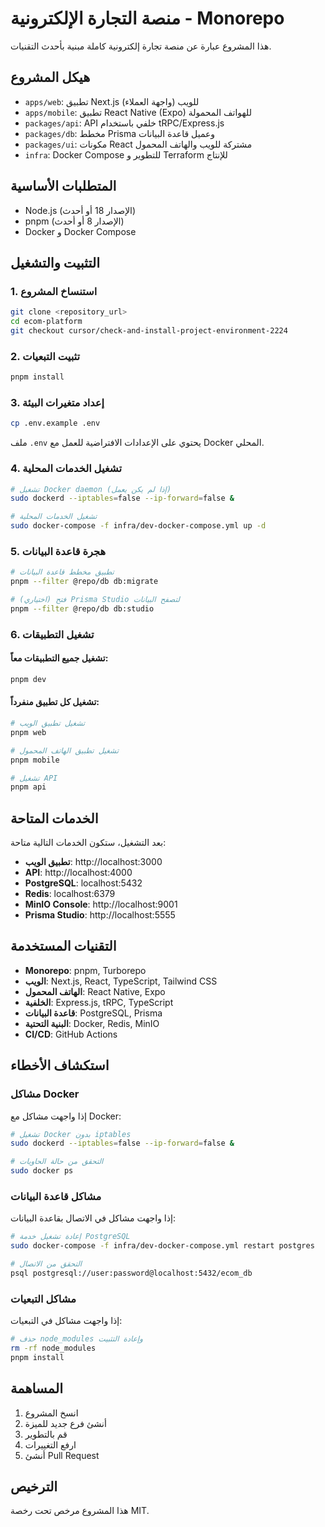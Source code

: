 # منصة التجارة الإلكترونية - Monorepo

هذا المشروع عبارة عن منصة تجارة إلكترونية كاملة مبنية بأحدث التقنيات.

## هيكل المشروع

- `apps/web`: تطبيق Next.js للويب (واجهة العملاء)
- `apps/mobile`: تطبيق React Native (Expo) للهواتف المحمولة
- `packages/api`: API خلفي باستخدام tRPC/Express.js
- `packages/db`: مخطط Prisma وعميل قاعدة البيانات
- `packages/ui`: مكونات React مشتركة للويب والهاتف المحمول
- `infra`: Docker Compose للتطوير و Terraform للإنتاج

## المتطلبات الأساسية

- Node.js (الإصدار 18 أو أحدث)
- pnpm (الإصدار 8 أو أحدث)
- Docker و Docker Compose

## التثبيت والتشغيل

### 1. استنساخ المشروع

```bash
git clone <repository_url>
cd ecom-platform
git checkout cursor/check-and-install-project-environment-2224
```

### 2. تثبيت التبعيات

```bash
pnpm install
```

### 3. إعداد متغيرات البيئة

```bash
cp .env.example .env
```

ملف `.env` يحتوي على الإعدادات الافتراضية للعمل مع Docker المحلي.

### 4. تشغيل الخدمات المحلية

```bash
# تشغيل Docker daemon (إذا لم يكن يعمل)
sudo dockerd --iptables=false --ip-forward=false &

# تشغيل الخدمات المحلية
sudo docker-compose -f infra/dev-docker-compose.yml up -d
```

### 5. هجرة قاعدة البيانات

```bash
# تطبيق مخطط قاعدة البيانات
pnpm --filter @repo/db db:migrate

# (اختياري) فتح Prisma Studio لتصفح البيانات
pnpm --filter @repo/db db:studio
```

### 6. تشغيل التطبيقات

#### تشغيل جميع التطبيقات معاً:
```bash
pnpm dev
```

#### تشغيل كل تطبيق منفرداً:
```bash
# تشغيل تطبيق الويب
pnpm web

# تشغيل تطبيق الهاتف المحمول
pnpm mobile

# تشغيل API
pnpm api
```

## الخدمات المتاحة

بعد التشغيل، ستكون الخدمات التالية متاحة:

- **تطبيق الويب**: http://localhost:3000
- **API**: http://localhost:4000
- **PostgreSQL**: localhost:5432
- **Redis**: localhost:6379
- **MinIO Console**: http://localhost:9001
- **Prisma Studio**: http://localhost:5555

## التقنيات المستخدمة

- **Monorepo**: pnpm, Turborepo
- **الويب**: Next.js, React, TypeScript, Tailwind CSS
- **الهاتف المحمول**: React Native, Expo
- **الخلفية**: Express.js, tRPC, TypeScript
- **قاعدة البيانات**: PostgreSQL, Prisma
- **البنية التحتية**: Docker, Redis, MinIO
- **CI/CD**: GitHub Actions

## استكشاف الأخطاء

### مشاكل Docker
إذا واجهت مشاكل مع Docker:
```bash
# تشغيل Docker بدون iptables
sudo dockerd --iptables=false --ip-forward=false &

# التحقق من حالة الحاويات
sudo docker ps
```

### مشاكل قاعدة البيانات
إذا واجهت مشاكل في الاتصال بقاعدة البيانات:
```bash
# إعادة تشغيل خدمة PostgreSQL
sudo docker-compose -f infra/dev-docker-compose.yml restart postgres

# التحقق من الاتصال
psql postgresql://user:password@localhost:5432/ecom_db
```

### مشاكل التبعيات
إذا واجهت مشاكل في التبعيات:
```bash
# حذف node_modules وإعادة التثبيت
rm -rf node_modules
pnpm install
```

## المساهمة

1. انسخ المشروع
2. أنشئ فرع جديد للميزة
3. قم بالتطوير
4. ارفع التغييرات
5. أنشئ Pull Request

## الترخيص

هذا المشروع مرخص تحت رخصة MIT.
